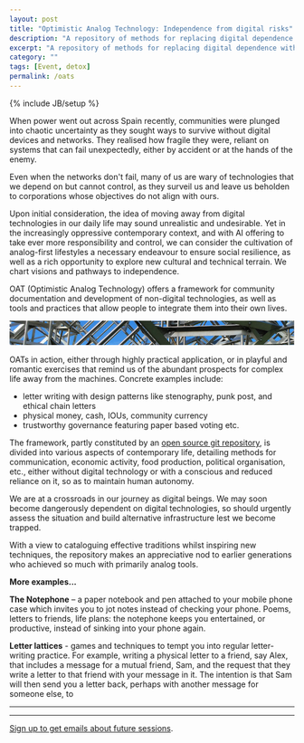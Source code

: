 ```yaml
---
layout: post
title: "Optimistic Analog Technology: Independence from digital risks"
description: "A repository of methods for replacing digital dependence with analog alternatives."
excerpt: "A repository of methods for replacing digital dependence with analog alternatives."
category: ""
tags: [Event, detox]
permalink: /oats
---
```

{% include JB/setup %}

When power went out across Spain recently, communities were plunged into chaotic uncertainty as they sought ways to survive without digital devices and networks. They realised how fragile they were, reliant on systems that can fail unexpectedly, either by accident or at the hands of the enemy.

Even when the networks don't fail, many of us are wary of technologies that we depend on but cannot control, as they surveil us and leave us beholden to corporations whose objectives do not align with ours.

Upon initial consideration, the idea of moving away from digital technologies in our daily life may sound unrealistic and undesirable. Yet in the increasingly oppressive contemporary context, and with AI offering to take ever more responsibility and control, we can consider the cultivation of analog-first lifestyles a necessary endeavour to ensure social resilience, as well as a rich opportunity to explore new cultural and technical terrain. We chart visions and pathways to independence.

OAT (Optimistic Analog Technology) offers a framework for community documentation and development of non-digital technologies, as well as tools and practices that allow people to integrate them into their own lives. 

<div class="image-full"><img class="image-right" src='/images/lattice.png'>
</div>

OATs in action, either through highly practical application, or in playful and romantic exercises that remind us of the abundant prospects for complex life away from the machines. Concrete examples include: 
- letter writing with design patterns like stenography, punk post, and ethical chain letters
- physical money, cash, IOUs, community currency
- trustworthy governance featuring paper based voting etc.

The framework, partly constituted by an [open source git repository](https://codeberg.org/mattlinares/OptimisticAnalogTechnologies), is divided into various aspects of contemporary life, detailing methods for communication, economic activity, food production, political organisation, etc., either without digital technology or with a conscious and reduced reliance on it, so as to maintain human autonomy. 

We are at a crossroads in our journey as digital beings. We may soon become dangerously dependent on digital technologies, so should urgently assess the situation and build alternative infrastructure lest we become trapped.

With a view to cataloguing effective traditions whilst inspiring new techniques, the repository makes an appreciative nod to earlier generations who achieved so much with primarily analog tools.


**More examples...**

**The Notephone** – a paper notebook and pen attached to your mobile phone case which invites you to jot notes instead of checking your phone. Poems, letters to friends, life plans: the notephone keeps you entertained, or productive, instead of sinking into your phone again.

**Letter lattices** - games and techniques to tempt you into regular letter-writing practice. For example, writing a physical letter to a friend, say Alex, that includes a message for a mutual friend, Sam, and the request that they write a letter to that friend with your message in it. The intention is that Sam will then send you a letter back, perhaps with another message for someone else, to 



<hr><hr>

<!-- For more info or to join our <strong>next retreat <strong> [just send us an email](mailto:matthewlinares@protonmail.com?subject=I want to Escape the Digital) and we'll let you know. -->

[Sign up to get emails about future sessions](https://mailchi.mp/59094c77024f/from-site).



